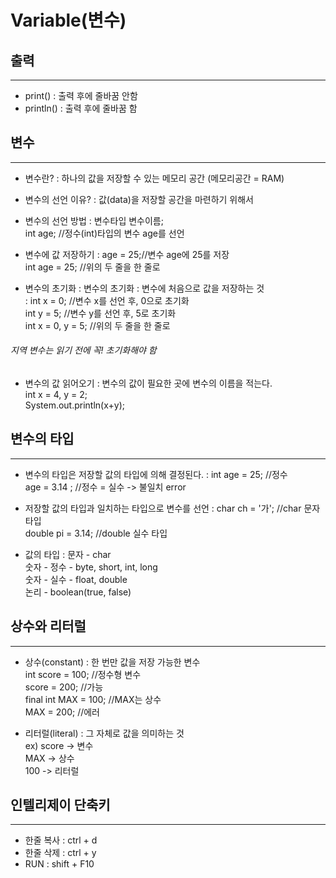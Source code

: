 Variable(변수)
=========================

출력
---------
*****
* print() : 출력 후에 줄바꿈 안함
* println() : 출력 후에 줄바꿈 함

변수
----------------
*****

* 변수란?
: 하나의 값을 저장할 수 있는 메모리 공간 (메모리공간 = RAM)

* 변수의 선언 이유?
: 값(data)을 저장할 공간을 마련하기 위해서

* 변수의 선언 방법
: 변수타입 변수이름;  
int age; //정수(int)타입의 변수 age를 선언

* 변수에 값 저장하기
: age = 25;//변수 age에 25를 저장   
int age = 25; //위의 두 줄을 한 줄로

* 변수의 초기화
: 변수의 초기화 : 변수에 처음으로 값을 저장하는 것    
: int x = 0; //변수 x를 선언 후, 0으로 초기화    
int y = 5; //변수 y를 선언 후, 5로 초기화     
int x = 0, y = 5; //위의 두 줄을 한 줄로

###### 지역 변수는 읽기 전에 꼭! 초기화해야 함

* 변수의 값 읽어오기
: 변수의 값이 필요한 곳에 변수의 이름을 적는다.  
int x = 4, y = 2;   
System.out.println(x+y);

변수의 타입
---------
*****

* 변수의 타입은 저장할 값의 타입에 의해 결정된다. 
: int age = 25; //정수  
age = 3.14 ; //정수 = 실수 -> 불일치 error

* 저장할 값의 타입과 일치하는 타입으로 변수를 선언
: char ch = '가'; //char 문자 타입  
double pi = 3.14; //double 실수 타입

* 값의 타입
: 문자 - char  
숫자 - 정수 - byte, short, int, long  
숫자 - 실수 - float, double  
논리 - boolean(true, false)  

상수와 리터럴
--------------
*****

* 상수(constant)
: 한 번만 값을 저장 가능한 변수  
int score = 100; //정수형 변수  
    score = 200; //가능    
final int MAX = 100;  //MAX는 상수    
          MAX = 200;  //에러

* 리터럴(literal)
: 그 자체로 값을 의미하는 것   
ex) score -> 변수  
MAX -> 상수  
100 -> 리터럴

인텔리제이 단축키
--------------
*****
* 한줄 복사 : ctrl + d
* 한줄 삭제 : ctrl + y
* RUN : shift + F10

